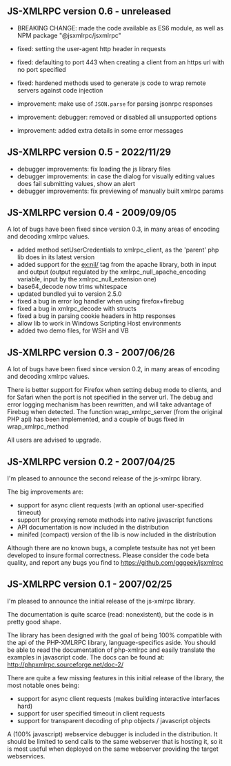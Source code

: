 ## JS-XMLRPC version 0.6 - unreleased

* BREAKING CHANGE: made the code available as ES6 module, as well as NPM package "@jsxmlrpc/jsxmlrpc"

* fixed: setting the user-agent http header in requests
* fixed: defaulting to port 443 when creating a client from an https url with no port specified
* fixed: hardened methods used to generate js code to wrap remote servers against code injection
* improvement: make use of `JSON.parse` for parsing jsonrpc responses
* improvement: debugger: removed or disabled all unsupported options
* improvement: added extra details in some error messages


## JS-XMLRPC version 0.5 - 2022/11/29

* debugger improvements: fix loading the js library files
* debugger improvements: in case the dialog for visually editing values does fail submitting values, show an alert
* debugger improvements: fix previewing of manually built xmlrpc params


## JS-XMLRPC version 0.4 - 2009/09/05

A lot of bugs have been fixed since version 0.3, in many areas of encoding and decoding xmlrpc values.

* added method setUserCredentials to xmlrpc_client, as the 'parent' php lib does in its latest version
* added support for the <ex:nil/> tag from the apache library, both in input and output (output regulated by the
  xmlrpc_null_apache_encoding variable, input by the xmlrpc_null_extension one)
* base64_decode now trims whitespace
* updated bundled yui to version 2.5.0
* fixed a bug in error log handler when using firefox+firebug
* fixed a bug in xmlrpc_decode with structs
* fixed a bug in parsing cookie headers in http responses
* allow lib to work in Windows Scripting Host environments
* added two demo files, for WSH and VB


## JS-XMLRPC version 0.3 - 2007/06/26

A lot of bugs have been fixed since version 0.2, in many areas of encoding and decoding xmlrpc values.

There is better support for Firefox when setting debug mode to clients, and for Safari when the port is not specified in
the server url.
The debug and error logging mechanism has been rewritten, and will take advantage of Firebug when detected.
The function wrap_xmlrpc_server (from the original PHP api) has been implemented, and a couple of bugs fixed in
wrap_xmlrpc_method

All users are advised to upgrade.


## JS-XMLRPC version 0.2 - 2007/04/25

I'm pleased to announce the second release of the js-xmlrpc library.

The big improvements are:
- support for async client requests (with an optional user-specified timeout)
- support for proxying remote methods into native javascript functions
- API documentation is now included in the distribution
- minifed (compact) version of the lib is now included in the distribution

Although there are no known bugs, a complete testsuite has not yet been developed to insure formal correctness. Please
consider the code beta quality, and report any bugs you find to https://github.com/gggeek/jsxmlrpc


## JS-XMLRPC version 0.1 - 2007/02/25

I'm pleased to announce the initial release of the js-xmlrpc library.

The documentation is quite scarce (read: nonexistent), but the code is in pretty good shape.

The library has been designed with the goal of being 100% compatible with the api of the PHP-XMLRPC library,
language-specifics aside. You should be able to read the documentation of php-xmlrpc and easily translate the examples in
javascript code. The docs can be found at: http://phpxmlrpc.sourceforge.net/doc-2/

There are quite a few missing features in this initial release of the library,
the most notable ones being:
- support for async client requests (makes building interactive interfaces hard)
- support for user specified timeout in client requests
- support for transparent decoding of php objects / javascript objects

A (100% javascript) webservice debugger is included in the distribution. It should
be limited to send calls to the same webserver that is hosting it, so it is most
useful when deployed on the same webserver providing the target webservices.
